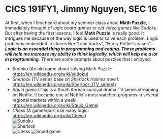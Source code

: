 # CICS 191FY1, Jimmy Nguyen, SEC 16
At first, when I first heard about my seminar class about **Math Puzzle**, I immediately thought of *logic board games* or *old video games* like *Sudoku*. 
But after having the first lessons, I feel **Math Puzzle** is really good. It intrigues me because of the way logic is used to solve each problem. Logic problems embedded in stories like "train tracks", "Harry Potter's vases"...
***Logic is an essential thing in programming and coding. These problems will help me increase my ability to think logically, which will help me a lot in programming.*** There are some prompts about puzzles that I enjoyed:
* *Sudoku* (An old game about solving Math Puzzle: https://en.wikipedia.org/wiki/sudoku)
* *Sherlock* (TV series base on *Sherlock Holmes novel*: https://en.wikipedia.org/wiki/Sherlock_(TV_series))
* *Squid game* (This is a South Korean survival drama TV series streaming on Netflix. It became one of Netflix's most watched programs in several regional markets within a week: https://en.wikipedia.org/wiki/Squid_Game)
* *Chess* (A game/sport use many logic: https://en.wikipedia.org/wiki/Chess)             
![Sudoku](https://user-images.githubusercontent.com/91865638/135909083-c0e27e44-eb9e-46ea-bf9b-22b530aca5f4.png)    
![Sherlock](https://user-images.githubusercontent.com/91865638/135909148-050b2525-eb68-4d67-bff7-e92d84fc3c29.png)   
![Chess](https://user-images.githubusercontent.com/91865638/135909613-929143bf-f017-42b0-92ed-6f167ccdb480.png)
![Squid game](https://user-images.githubusercontent.com/91865638/135909265-c197c237-98cc-465e-88cf-85b0c045c640.png)


